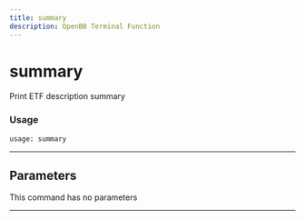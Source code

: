 ```yaml
---
title: summary
description: OpenBB Terminal Function
---
```


# summary

Print ETF description summary

### Usage 
```python
usage: summary
```

---
## Parameters

This command has no parameters


---
